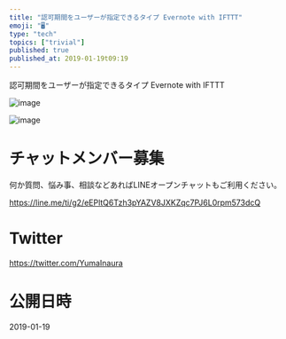 ```yaml
---
title: "認可期間をユーザーが指定できるタイプ Evernote with IFTTT"
emoji: "🖥"
type: "tech"
topics: ["trivial"]
published: true
published_at: 2019-01-19t09:19
---
```


認可期間をユーザーが指定できるタイプ Evernote with IFTTT

![image](https://user-images.githubusercontent.com/13635059/51419087-22f05e80-1bcb-11e9-8ef8-fd0ad89a12f2.png)

![image](https://user-images.githubusercontent.com/13635059/51419103-41eef080-1bcb-11e9-86e3-511dbad08659.png)








<!-- Update From Qiita API -->

# チャットメンバー募集


何か質問、悩み事、相談などあればLINEオープンチャットもご利用ください。

https://line.me/ti/g2/eEPltQ6Tzh3pYAZV8JXKZqc7PJ6L0rpm573dcQ





# Twitter


https://twitter.com/YumaInaura


<!-- Update From Qiita API -->



# 公開日時

2019-01-19
